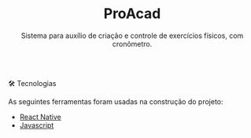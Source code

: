 <h1 align="center">ProAcad</h1>
<p align="center">Sistema para auxílio de criação e controle de exercícios físicos, com cronômetro.</p>

<br><br>

🛠 Tecnologias

As seguintes ferramentas foram usadas na construção do projeto:

- [React Native](https://reactnative.dev/)
- [Javascript](https://www.javascript.com/)

